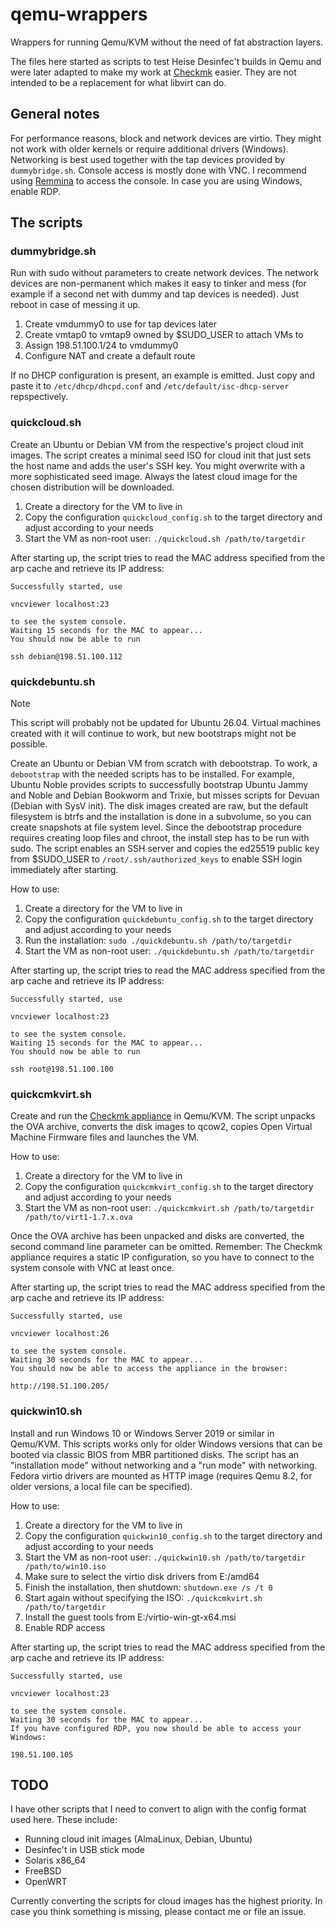 # qemu-wrappers

Wrappers for running Qemu/KVM without the need of fat abstraction layers.

The files here started as scripts to test Heise Desinfec't builds in Qemu and were later adapted to make my work at [Checkmk](https://github.com/Checkmk) easier.
They are not intended to be a replacement for what libvirt can do.

## General notes

For performance reasons, block and network devices are virtio.
They might not work with older kernels or require additional drivers (Windows).
Networking is best used together with the tap devices provided by `dummybridge.sh`.
Console access is mostly done with VNC.
I recommend using [Remmina](https://remmina.org) to access the console.
In case you are using Windows, enable RDP.

## The scripts

### dummybridge.sh

Run with sudo without parameters to create network devices.
The network devices are non-permanent which makes it easy to tinker and mess (for example if a second net with dummy and tap devices is needed).
Just reboot in case of messing it up.

1. Create vmdummy0 to use for tap devices later
1. Create vmtap0 to vmtap9 owned by $SUDO_USER to attach VMs to
1. Assign 198.51.100.1/24 to vmdummy0
1. Configure NAT and create a default route

If no DHCP configuration is present, an example is emitted. 
Just copy and paste it to `/etc/dhcp/dhcpd.conf` and `/etc/default/isc-dhcp-server` repspectively.

### quickcloud.sh

Create an Ubuntu or Debian VM from the respective's project cloud init images.
The script creates a minimal seed ISO for cloud init that just sets the host name and adds the user's SSH key.
You might overwrite with a more sophisticated seed image.
Always the latest cloud image for the chosen distribution will be downloaded.

1. Create a directory for the VM to live in
1. Copy the configuration `quickcloud_config.sh` to the target directory and adjust according to your needs
1. Start the VM as non-root user: `./quickcloud.sh /path/to/targetdir`

After starting up, the script tries to read the MAC address specified from the arp cache and retrieve its IP address:

    Successfully started, use
    
    vncviewer localhost:23
    
    to see the system console.
    Waiting 15 seconds for the MAC to appear...
    You should now be able to run
    
    ssh debian@198.51.100.112

### quickdebuntu.sh

> [!NOTE]
> This script will probably not be updated for Ubuntu 26.04.
> Virtual machines created with it will continue to work, but new bootstraps might not be possible.

Create an Ubuntu or Debian VM from scratch with debootstrap.
To work, a `debootstrap` with the needed scripts has to be installed.
For example, Ubuntu Noble provides scripts to successfully bootstrap Ubuntu Jammy and Noble and Debian Bookworm and Trixie, but misses scripts for Devuan (Debian with SysV init).
The disk images created are raw, but the default filesystem is btrfs and the installation is done in a subvolume, so you can create snapshots at file system level.
Since the debootstrap procedure requires creating loop files and chroot, the install step has to be run with sudo.
The script enables an SSH server and copies the ed25519 public key from $SUDO_USER to `/root/.ssh/authorized_keys` to enable SSH login immediately after starting.

How to use:

1. Create a directory for the VM to live in
1. Copy the configuration `quickdebuntu_config.sh` to the target directory and adjust according to your needs
1. Run the installation: `sudo ./quickdebuntu.sh /path/to/targetdir`
1. Start the VM as non-root user: `./quickdebuntu.sh /path/to/targetdir`

After starting up, the script tries to read the MAC address specified from the arp cache and retrieve its IP address:

    Successfully started, use
    
    vncviewer localhost:23
    
    to see the system console.
    Waiting 15 seconds for the MAC to appear...
    You should now be able to run
    
    ssh root@198.51.100.100

### quickcmkvirt.sh

Create and run the [Checkmk appliance](https://docs.checkmk.com/latest/en/appliance_virt1_quick_start.html) in Qemu/KVM.
The script unpacks the OVA archive, converts the disk images to qcow2, copies Open Virtual Machine Firmware files and launches the VM.

How to use:

1. Create a directory for the VM to live in
1. Copy the configuration `quickcmkvirt_config.sh` to the target directory and adjust according to your needs
1. Start the VM as non-root user: `./quickcmkvirt.sh /path/to/targetdir /path/to/virt1-1.7.x.ova`

Once the OVA archive has been unpacked and disks are converted, the second command line parameter can be omitted.
Remember: The Checkmk appliance requires a static IP configuration, so you have to connect to the system console with VNC at least once.

After starting up, the script tries to read the MAC address specified from the arp cache and retrieve its IP address:

    Successfully started, use
    
    vncviewer localhost:26
    
    to see the system console.
    Waiting 30 seconds for the MAC to appear...
    You should now be able to access the appliance in the browser:
    
    http://198.51.100.205/

### quickwin10.sh

Install and run Windows 10 or Windows Server 2019 or similar in Qemu/KVM.
This scripts works only for older Windows versions that can be booted via classic BIOS from MBR partitioned disks.
The script has an "installation mode" without networking and a "run mode" with networking.
Fedora virtio drivers are mounted as HTTP image (requires Qemu 8.2, for older versions, a local file can be specified).

How to use:

1. Create a directory for the VM to live in
1. Copy the configuration `quickwin10_config.sh` to the target directory and adjust according to your needs
1. Start the VM as non-root user: `./quickwin10.sh /path/to/targetdir /path/to/win10.iso`
1. Make sure to select the virtio disk drivers from E:/amd64
1. Finish the installation, then shutdown: `shutdown.exe /s /t 0`
1. Start again without specifying the ISO: `./quickcmkvirt.sh /path/to/targetdir`
1. Install the guest tools from E:/virtio-win-gt-x64.msi
1. Enable RDP access

After starting up, the script tries to read the MAC address specified from the arp cache and retrieve its IP address:

    Successfully started, use
    
    vncviewer localhost:23
    
    to see the system console.
    Waiting 30 seconds for the MAC to appear...
    If you have configured RDP, you now should be able to access your Windows:
    
    198.51.100.105

## TODO

I have other scripts that I need to convert to align with the config format used here.
These include:

- Running cloud init images (AlmaLinux, Debian, Ubuntu)
- Desinfec't in USB stick mode
- Solaris x86_64
- FreeBSD
- OpenWRT

Currently converting the scripts for cloud images has the highest priority.
In case you think something is missing, please contact me or file an issue.
